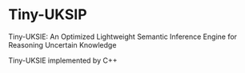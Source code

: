 # Tiny-UKSIP
Tiny-UKSIE: An Optimized Lightweight Semantic Inference Engine for Reasoning Uncertain Knowledge

Tiny-UKSIE implemented by C++
